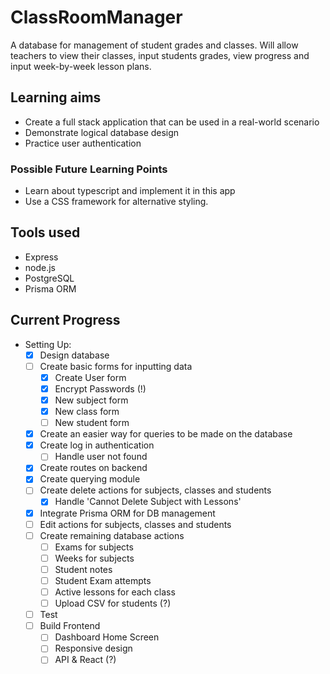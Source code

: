 # ClassRoomManager

A database for management of student grades and classes. Will allow teachers to view their classes, input students grades, view progress and input week-by-week lesson plans.

## Learning aims

- Create a full stack application that can be used in a real-world scenario
- Demonstrate logical database design
- Practice user authentication

### Possible Future Learning Points

- Learn about typescript and implement it in this app
- Use a CSS framework for alternative styling.

## Tools used

- Express
- node.js
- PostgreSQL
- Prisma ORM

## Current Progress

- Setting Up:
    - [x] Design database
    - [ ] Create basic forms for inputting data
        - [x] Create User form
        - [x] Encrypt Passwords (!)
        - [x] New subject form
        - [x] New class form
        - [ ] New student form
    - [x] Create an easier way for queries to be made on the database
    - [x] Create log in authentication
        - [ ] Handle user not found
    - [x] Create routes on backend
    - [x] Create querying module
    - [ ] Create delete actions for subjects, classes and students
        - [x] Handle 'Cannot Delete Subject with Lessons'
    - [x] Integrate Prisma ORM for DB management
    - [ ] Edit actions for subjects, classes and students
    - [ ] Create remaining database actions
        - [ ] Exams for subjects
        - [ ] Weeks for subjects
        - [ ] Student notes
        - [ ] Student Exam attempts
        - [ ] Active lessons for each class
        - [ ] Upload CSV for students (?)
    - [ ] Test
    - [ ] Build Frontend
        - [ ] Dashboard Home Screen
        - [ ] Responsive design
        - [ ] API & React (?)